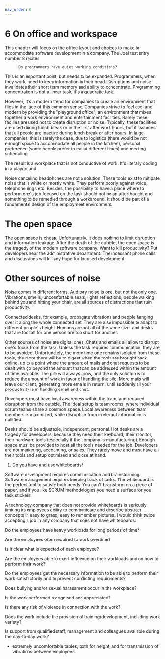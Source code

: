 ```yaml
---
nav_order: 6
---
```


# 6 On office and workspace 

This chapter will focus on the office layout and choices to make to accommodate
software development in a company.  The Joel test entry number 8 recites

          Do programmers have quiet working conditions?

This is an important point, but needs to be expanded. Programmers, when they
work, need to keep information in their head. Disruptions and noise invalidates
their short term memory and ability to concentrate. Programming concentration
is not a linear task, it's a quadratic task.

However, it's a modern trend for companies to create an environment that flies
in the face of this common sense. Companies strive to feel cool and modern by
providing the "playground office", an environment that mixes together a work
environment and entertainment facilities. Rarely these facilies are used 
not to create disruption or noise. 
Typically, these facilities are used during lunch break or in the first after work
hours, but it assumes that all people are inactive during lunch break or after hours.
In large companies, this is rarely the case, due to logistics (there would be not 
enough space to accommodate all people in the kitchen), personal preference (some people
prefer to eat at different times) and meeting scheduling.

The result is a workplace that is not conductive of work. It's literally coding in a
playground.

Noise canceling headphones are not a solution. These tools exist to mitigate noise that
is white or mostly white. They perform poorly against voice, telephone rings etc.
Besides, the possibility to have a place where to perform one's job focused on the task
should not be an afterthought and something to be remedied through a workaround. 
It should be part of a fundamental design of the employment environment.


# The open space

The open space is cheap. Unfortunately, it does nothing to limit disruption and information
leakage. After the death of the cubicle, the open space is the tragedy of the modern
software company. Want to kill productivity? Put developers near the administrative department.
The incessant phone calls and discussions will kill any hope for focused development.

# Other sources of noise

Noise comes in different forms. Auditory noise is one, but not the only one.
Vibrations, smells, uncomfortable seats, lights reflections, people walking behind you and
hitting your chair, are all sources of distractions that ruin productivity.

Connected desks, for example, propagate vibrations and people hanging over it along the whole
connected set. They are also impossible to adapt to different people's height. Humans are not
all of the same size, and desks that are too tall for one person are too short for another.

Other sources of noise are digital ones. Chats and emails all allow to disrupt one's focus from
the task. Unless the task requires communication, they are to be avoided. Unfortunately, the more time
one remains isolated from these tools, the more there will be to digest when the tools are brought back 
online, up to a point where the amount of mails and chat requests to be dealt with go beyond the amount
that can be addressed within the amount of time available. The pile will always grow, and the only solution
is to reduce the amount of work in favor of handling the pile. More mails will leave our client, generating
more emails in return, until suddenly all your productivity is in handling email and chat.

Developers must have local awareness within the team, and reduced disruption from the outside. The ideal
setup is team rooms, where individual scrum teams share a common space. Local awareness between team members
is maximized, while disruption from irrelevant information is nullified.

Desks should be adjustable, independent, personal. Hot desks are a tragedy for developers, because they need
their keyboard, their monitor, their hardware tools (especially if the company is manufacturing). Enough space 
must be provided to host all the tools needed for the job. Developers are not marketing, accounting, or sales.
They rarely move and must have all their tools and setup optimised and close at hand.


1. Do you have and use whiteboards?

Software development requires communication and brainstorming. Software management
requires keeping track of tasks. The whiteboard is the perfect tool to satisfy both
needs. You can't brainstorm on a piece of paper, and if you like SCRUM methodologies
you need a surface for you task stickers.

A technology company that does not provide whiteboards is seriously limiting its
employees ability to communicate and describe abstract concepts in easy to grasp,
easy to remember pictures. I would think twice accepting a job in any company that
does not have whiteboards.


Do the employees have heavy workloads for long periods of time?

Are the employees often required to work overtime?

Is it clear what is expected of each employee?

Are the employees able to exert influence on their workloads and on how to perform their work?

Do the employees get the necessary information to be able to perform their work satisfactorily and to prevent conflicting requirements?

Does bullying and/or sexual harassment occur in the workplace?

Is the work performed recognised and appreciated?

Is there any risk of violence in connection with the work?

Does the work include the provision of training/development, including work variety?

Is support from qualified staff, management and colleagues available during the day-to-day work?

- extremely uncomfortable tables, both for height, and for transmission of vibrations between employees.
